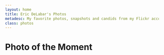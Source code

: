 ```yaml
---
layout: home
title: Eric DeLabar's Photos
metadesc: My favorite photos, snapshots and candids from my Flickr account.
class: photos
---
```

# Photo of the Moment